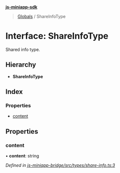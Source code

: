 **[js-miniapp-sdk](../README.md)**

> [Globals](../README.md) / ShareInfoType

# Interface: ShareInfoType

Shared info type.

## Hierarchy

* **ShareInfoType**

## Index

### Properties

* [content](shareinfotype.md#content)

## Properties

### content

•  **content**: string

*Defined in [js-miniapp-bridge/src/types/share-info.ts:3](https://github.com/rakutentech/js-miniapp/blob/d1182bf/js-miniapp-bridge/src/types/share-info.ts#L3)*

